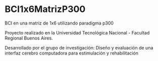 # BCI1x6MatrizP300
BCI en una matriz de 1x6 utilizando paradigma p300

Proyecto realizado en la Universidad Tecnológica Nacional - Facultad Regional Buenos Aires. 

Desarrollado por el grupo de investigación: Diseño y evaluación de una interfaz cerebro computadora para estimulación y rehabilitación

